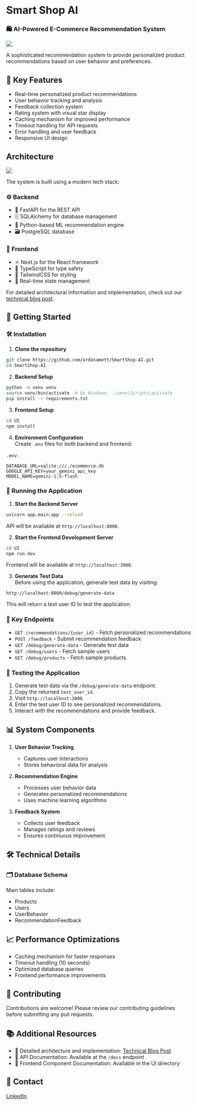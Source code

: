 # Smart Shop AI
### 🛍️ AI-Powered E-Commerce Recommendation System

![](https://i.ibb.co/Hdr8v9g/Untitled-diagram-2024-10-27-193328.png)


A sophisticated recommendation system to provide personalized product recommendations based on user behavior and preferences.

## 🌟 Key Features

-  Real-time personalized product recommendations  
-  User behavior tracking and analysis  
-  Feedback collection system  
-  Rating system with visual star display  
-  Caching mechanism for improved performance  
-  Timeout handling for API requests  
-  Error handling and user feedback  
-  Responsive UI design  

##  Architecture


![](https://i.ibb.co/QvPCNvZ/Untitled-diagram-2024-10-27-202649.png)

The system is built using a modern tech stack:

### ⚙️ Backend 
- 🚀 FastAPI for the REST API  
- 🗄️ SQLAlchemy for database management  
- 🧠 Python-based ML recommendation engine  
- 🗃️ PostgreSQL database  

### 🎨 Frontend
- ⚛️ Next.js for the React framework  
- 🔧 TypeScript for type safety  
- 🎨 TailwindCSS for styling  
- 🔄 Real-time state management  

For detailed architectural information and implementation, check out our [technical blog post](https://medium.com/@sametarda.dev/building-an-ai-powered-e-commerce-recommendation-system-a-comprehensive-overview-c89613a0777d).

## 🚀 Getting Started

### 🛠️ Installation

1. **Clone the repository**  
```bash
git clone https://github.com/ardasamett/SmartShop-AI.git
cd SmartShop-AI
```

2. **Backend Setup**  
```bash
python -m venv venv
source venv/bin/activate  # On Windows: .\venv\Scripts\activate
pip install -r requirements.txt
```

3. **Frontend Setup**  
```bash
cd UI
npm install
```

4. **Environment Configuration**  
Create `.env` files for both backend and frontend:

`.env`:
```env
DATABASE_URL=sqlite:///./ecommerce.db
GOOGLE_API_KEY=your_gemini_api_key
MODEL_NAME=gemini-1.5-flash 
```

### 🚦 Running the Application

1. **Start the Backend Server**  
```bash
uvicorn app.main:app --reload
```
API will be available at `http://localhost:8000`.

2. **Start the Frontend Development Server**  
```bash
cd UI
npm run dev
```
Frontend will be available at `http://localhost:3000`.

3. **Generate Test Data**  
Before using the application, generate test data by visiting:
```
http://localhost:8000/debug/generate-data
```
This will return a test user ID to test the application.

### 🔑 Key Endpoints

- `GET /recommendations/{user_id}` - Fetch personalized recommendations  
- `POST /feedback` - Submit recommendation feedback  
- `GET /debug/generate-data` - Generate test data  
- `GET /debug/users` - Fetch sample users  
- `GET /debug/products` - Fetch sample products  

### 🧪 Testing the Application

1. Generate test data via the `/debug/generate-data` endpoint.  
2. Copy the returned `test_user_id`.  
3. Visit `http://localhost:3000`.  
4. Enter the test user ID to see personalized recommendations.  
5. Interact with the recommendations and provide feedback.  

## 📊 System Components

1. **User Behavior Tracking**  
   - Captures user interactions  
   - Stores behavioral data for analysis  

2. **Recommendation Engine**  
   - Processes user behavior data  
   - Generates personalized recommendations  
   - Uses machine learning algorithms  

3. **Feedback System**  
   - Collects user feedback  
   - Manages ratings and reviews  
   - Ensures continuous improvement  

## 🛠️ Technical Details

### 🗂️ Database Schema  
Main tables include:  
-  Products  
-  Users  
-  UserBehavior  
-  RecommendationFeedback  

## 📈 Performance Optimizations

-  Caching mechanism for faster responses  
-  Timeout handling (10 seconds)  
-  Optimized database queries  
-  Frontend performance improvements  

## 🤝 Contributing

Contributions are welcome! Please review our contributing guidelines before submitting any pull requests.


## 📚 Additional Resources

- 📄 Detailed architecture and implementation: [Technical Blog Post](https://medium.com/@sametarda.dev/building-an-ai-powered-e-commerce-recommendation-system-a-comprehensive-overview-c89613a0777d)  
- 📖 API Documentation: Available at the `/docs` endpoint  
- 🧩 Frontend Component Documentation: Available in the UI directory  




## 📧 Contact

[LinkedIn](https://www.linkedin.com/in/ardasamet/)

